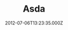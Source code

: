 ---
date: 2012-07-06T13:23:35.000Z
title: Asda
latitude: 52.61330097225798
longitude: 1.7191720841117692
category: checkin
---